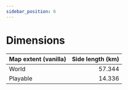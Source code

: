 ```yaml
---
sidebar_position: 6
---
```


# Dimensions


| Map extent (vanilla) | Side length (km) |
| :--- | ---: |
| World | 57.344 | 
| Playable | 14.336 |